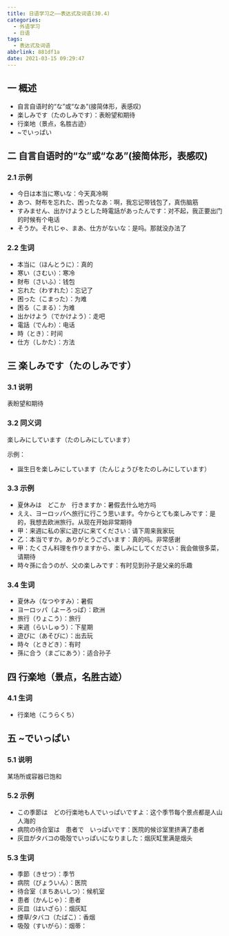 ```yaml
---
title: 日语学习之——表达式及词语(30.4)
categories:
  - 外语学习
  - 日语
tags:
  - 表达式及词语
abbrlink: 881df1a
date: 2021-03-15 09:29:47
---
```

## 一 概述

* 自言自语时的“な”或“なあ”(接简体形，表感叹)
* 楽しみです（たのしみです）：表盼望和期待
* 行楽地（景点，名胜古迹）
* ~でいっぱい

<!--more-->

## 二 自言自语时的“な”或“なあ”(接简体形，表感叹)

### 2.1 示例

* 今日は本当に寒いな：今天真冷啊
* あつ、財布を忘れた、困ったなあ：啊，我忘记带钱包了，真伤脑筋
* すみません、出かけようとした時電話があったんです：对不起，我正要出门的时候有个电话
* そうか。それじゃ、まあ、仕方がないな：是吗。那就没办法了

### 2.2 生词

* 本当に（ほんとうに）：真的
* 寒い（さむい）：寒冷
* 財布（さいふ）：钱包
* 忘れた（わすれた）：忘记了
* 困った（こまった）：为难
* 困る（こまる）：为难
* 出かけよう（でかけよう）：走吧
* 電話（でんわ）：电话
* 時（とき）：时间
* 仕方（しかた）：方法

## 三 楽しみです（たのしみです）

### 3.1 说明

表盼望和期待

### 3.2 同义词

楽しみにしています（たのしみにしています）

示例：

* 誕生日を楽しみにしています（たんじょうびをたのしみにしています）

### 3.3 示例

* 夏休みは　どこか　行きますか：暑假去什么地方吗
* ええ、ヨーロッパへ旅行に行こう思います。今からとても楽しみです：是的，我想去欧洲旅行。从现在开始非常期待
* 甲：来週に私の家に遊びに来てください：请下周来我家玩
* 乙：本当ですか。ありがとうございます：真的吗。非常感谢
* 甲：たくさん料理を作りますから、楽しみにしてください：我会做很多菜，请期待
* 時々孫に合うのが、父の楽しみです：有时见到孙子是父亲的乐趣

### 3.4 生词

* 夏休み（なつやすみ）：暑假
* ヨーロッパ（よーろっぱ）：欧洲
* 旅行（りょこう）：旅行
* 来週（らいしゅう）：下星期
* 遊びに（あそびに）：出去玩
* 時々（ときどき）：有时
* 孫に合う（まごにあう）：适合孙子

## 四 行楽地（景点，名胜古迹）

### 4.1 生词

* 行楽地（こうらくち）

## 五 ~でいっぱい

### 5.1 说明

某场所或容器已饱和

### 5.2 示例

* この季節は　どの行楽地も人でいっぱいですよ：这个季节每个景点都是人山人海的
* 病院の待合室は　患者で　いっぱいです：医院的候诊室里挤满了患者
* 灰皿がタバコの吸殻でいっぱいになりました：烟灰缸里满是烟头

### 5.3 生词

* 季節（きせつ）：季节
* 病院（びょういん）：医院
* 待合室（まちあいしつ）：候机室
* 患者（かんじゃ）：患者
* 灰皿（はいざら）：烟灰缸
* 煙草/タバコ（たばこ）：香烟
* 吸殻（すいがら）：烟蒂：